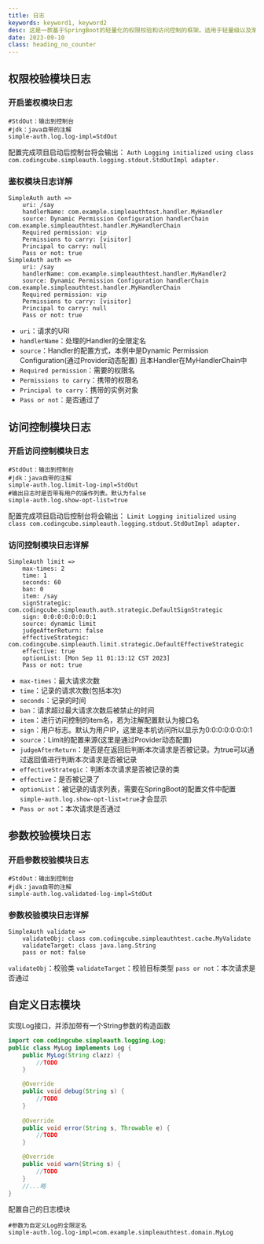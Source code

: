 ```yaml
---
title: 日志
keywords: keyword1, keyword2
desc: 这是一款基于SpringBoot的轻量化的权限校验和访问控制的框架。适用于轻量级以及渐进式的项目。
date: 2023-09-10
class: heading_no_counter
---
```



## 权限校验模块日志
### 开启鉴权模块日志
```properties
#StdOut：输出到控制台
#jdk：java自带的注解
simple-auth.log.log-impl=StdOut
```
配置完成项目启动后控制台将会输出：
`Auth Logging initialized using class com.codingcube.simpleauth.logging.stdout.StdOutImpl adapter.`

### 鉴权模块日志详解
```
SimpleAuth auth => 
	uri: /say
	handlerName: com.example.simpleauthtest.handler.MyHandler
	source: Dynamic Permission Configuration handlerChain com.example.simpleauthtest.handler.MyHandlerChain
	Required permission: vip
	Permissions to carry: [visitor]
	Principal to carry: null
	Pass or not: true
SimpleAuth auth => 
	uri: /say
	handlerName: com.example.simpleauthtest.handler.MyHandler2
	source: Dynamic Permission Configuration handlerChain com.example.simpleauthtest.handler.MyHandlerChain
	Required permission: vip
	Permissions to carry: [visitor]
	Principal to carry: null
	Pass or not: true
```
* `uri`：请求的URI
* `handlerName`：处理的Handler的全限定名
* `source`：Handler的配置方式，本例中是Dynamic Permission Configuration(通过Provider动态配置) 且本Handler在MyHandlerChain中
* `Required permission`：需要的权限名
* `Permissions to carry`：携带的权限名
* `Principal to carry`：携带的实例对象
* `Pass or not`：是否通过了


## 访问控制模块日志
### 开启访问控制模块日志
```properties
#StdOut：输出到控制台
#jdk：java自带的注解
simple-auth.log.limit-log-impl=StdOut
#输出日志时是否带有用户的操作列表。默认为false
simple-auth.log.show-opt-list=true
```
配置完成项目启动后控制台将会输出：
`Limit Logging initialized using class com.codingcube.simpleauth.logging.stdout.StdOutImpl adapter.`

### 访问控制模块日志详解
```properties
SimpleAuth limit => 
	max-times: 2
	time: 1
	seconds: 60
	ban: 0
	item: /say
	signStrategic: com.codingcube.simpleauth.auth.strategic.DefaultSignStrategic
	sign: 0:0:0:0:0:0:0:1
	source: dynamic limit
	judgeAfterReturn: false
	effectiveStrategic: com.codingcube.simpleauth.limit.strategic.DefaultEffectiveStrategic
	effective: true
	optionList: [Mon Sep 11 01:13:12 CST 2023]
	Pass or not: true
```
* `max-times`：最大请求次数
* `time`：记录的请求次数(包括本次)
* `seconds`：记录的时间
* `ban`：请求超过最大请求次数后被禁止的时间
* `item`：进行访问控制的item名，若为注解配置默认为接口名
* `sign`：用户标志。默认为用户IP，这里是本机访问所以显示为0:0:0:0:0:0:0:1
* `source`：Limit的配置来源(这里是通过Provider动态配置)
* `judgeAfterReturn`：是否是在返回后判断本次请求是否被记录。为true可以通过返回值进行判断本次请求是否被记录
* `effectiveStrategic`：判断本次请求是否被记录的类
* `effective`：是否被记录了
* `optionList`：被记录的请求列表，需要在SpringBoot的配置文件中配置`simple-auth.log.show-opt-list=true`才会显示
* `Pass or not`：本次请求是否通过


## 参数校验模块日志
### 开启参数校验模块日志
```properties
#StdOut：输出到控制台
#jdk：java自带的注解
simple-auth.log.validated-log-impl=StdOut
```

### 参数校验模块日志详解
```properties
SimpleAuth validate => 
	validateObj: class com.codingcube.simpleauthtest.cache.MyValidate
	validateTarget: class java.lang.String
	pass or not: false
```
`validateObj`：校验类
`validateTarget`：校验目标类型
`pass or not`：本次请求是否通过


## 自定义日志模块
实现Log接口，并添加带有一个String参数的构造函数
```java
import com.codingcube.simpleauth.logging.Log;
public class MyLog implements Log {
    public MyLog(String clazz) {
        //TODO
    }

    @Override
    public void debug(String s) {
        //TODO
    }
    
    @Override
    public void error(String s, Throwable e) {
        //TODO
    }

    @Override
    public void warn(String s) {
        //TODO
    }
	//...略
}
```
配置自己的日志模块
```properties
#参数为自定义Log的全限定名
simple-auth.log.log-impl=com.example.simpleauthtest.domain.MyLog
```